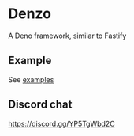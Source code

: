 # Denzo

A Deno framework, similar to Fastify

## Example

See [examples](https://github.com/erfanium/denzo/tree/main/examples)

## Discord chat
https://discord.gg/YP5TgWbd2C

<!-- ## Survey

We are in the process of building a great framework for Deno and your opinion has a direct impact on our work!
https://forms.gle/o1G4M3NbDxYMa22o7 -->
